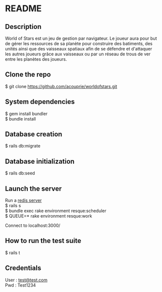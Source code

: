 # README

## Description

World of Stars est un jeu de gestion par navigateur.
Le joueur aura pour but de gérer les ressources de sa planète pour construire des batiments, des unités ainsi que des vaisseaux spatiaux afin de se défendre et d'attaquer les autres joueurs grâce aux vaisseaux ou par un réseau de trous de ver entre les planètes des joueurs.

## Clone the repo
$ git clone https://github.com/acouprie/worldofstars.git

## System dependencies
$ gem install bundler<br />
$ bundle install

## Database creation
$ rails db:migrate

## Database initialization
$ rails db:seed

## Launch the server
Run a [redis server](https://redis.io/)<br />
$ rails s<br />
$ bundle exec rake environment resque:scheduler<br />
$ QUEUE=* rake environment resque:work

Connect to localhost:3000/

## How to run the test suite
$ rails t

## Credentials
User : test@test.com<br />
Pwd : Test1234

